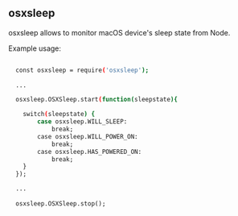 ## osxsleep

osxsleep allows to monitor macOS device's sleep state from Node.

Example usage:

```sh

  const osxsleep = require('osxsleep');
   
  ...

  osxsleep.OSXSleep.start(function(sleepstate){

	switch(sleepstate) {
		case osxsleep.WILL_SLEEP:
			break;
		case osxsleep.WILL_POWER_ON:
			break;
		case osxsleep.HAS_POWERED_ON:
			break;
	}
  });

  ...
  
  osxsleep.OSXSleep.stop();
 
```
